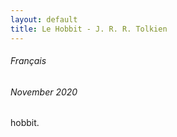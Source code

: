 ```yaml
---
layout: default
title: Le Hobbit - J. R. R. Tolkien
---
```


###### Français

###### November 2020



hobbit.